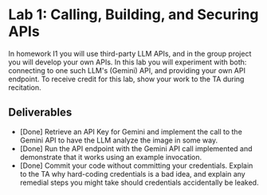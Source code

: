 # Lab 1: Calling, Building, and Securing APIs
In homework I1 you will use third-party LLM APIs, and in the group project you will develop your own APIs. In this lab you will experiment with both: connecting to one such LLM's (Gemini) API, and providing your own API endpoint. 
To receive credit for this lab, show your work to the TA during recitation.

## Deliverables
- [Done] Retrieve an API Key for Gemini and implement the call to the Gemini API to have the LLM analyze the image in some way. 
- [Done] Run the API endpoint with the Gemini API call implemented and demonstrate that it works using an example invocation.
- [Done] Commit your code without committing your credentials. Explain to the TA why hard-coding credentials is a bad idea, and explain any remedial steps you might take should credentials accidentally be leaked. 